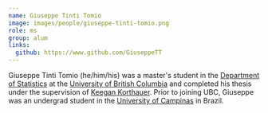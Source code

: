 ```yaml
---
name: Giuseppe Tinti Tomio
image: images/people/giuseppe-tinti-tomio.png
role: ms
group: alum
links:
  github: https://www.github.com/GiuseppeTT
---
```


Giuseppe Tinti Tomio (he/him/his) was a master's student in the [Department of Statistics](https://www.stat.ubc.ca) at the [University of British Columbia](https://ubc.ca) and completed his thesis under the supervision of [Keegan Korthauer](https://www.korthauerlab.com/). Prior to joining UBC, Giuseppe was an undergrad student in the [University of Campinas](https://www.unicamp.br/unicamp/index.php/english) in Brazil.
